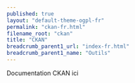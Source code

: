 ```yaml
---
published: true
layout: "default-theme-ogpl-fr"
permalink: "ckan-fr.html"
filename_root: "ckan"
title: "CKAN"
breadcrumb_parent1_url: "index-fr.html"
breadcrumb_parent1_name: "Outils"
---
```


Documentation CKAN ici
